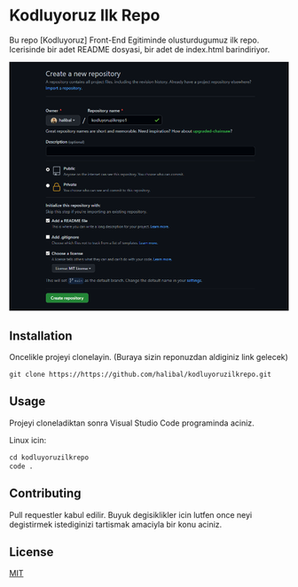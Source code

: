 # Kodluyoruz Ilk Repo

Bu repo [Kodluyoruz] Front-End Egitiminde olusturdugumuz ilk repo. Icerisinde bir adet README dosyasi, bir adet de index.html barindiriyor.

![repo screenshot](https://raw.githubusercontent.com/halibal/kodluyoruzilkrepo/main/kodluyoruz_ilk_repository_screenshot.png)

## Installation

Oncelikle projeyi clonelayin. (Buraya sizin reponuzdan aldiginiz link gelecek)

```
git clone https://https://github.com/halibal/kodluyoruzilkrepo.git
```

## Usage

Projeyi cloneladiktan sonra Visual Studio Code programinda aciniz.

Linux icin:

```
cd kodluyoruzilkrepo
code .
```

## Contributing

Pull requestler kabul edilir. Buyuk degisiklikler icin lutfen once neyi degistirmek istediginizi tartismak amaciyla bir konu aciniz.

## License

[MIT](https://en.wikipedia.org/wiki/MIT_License)
